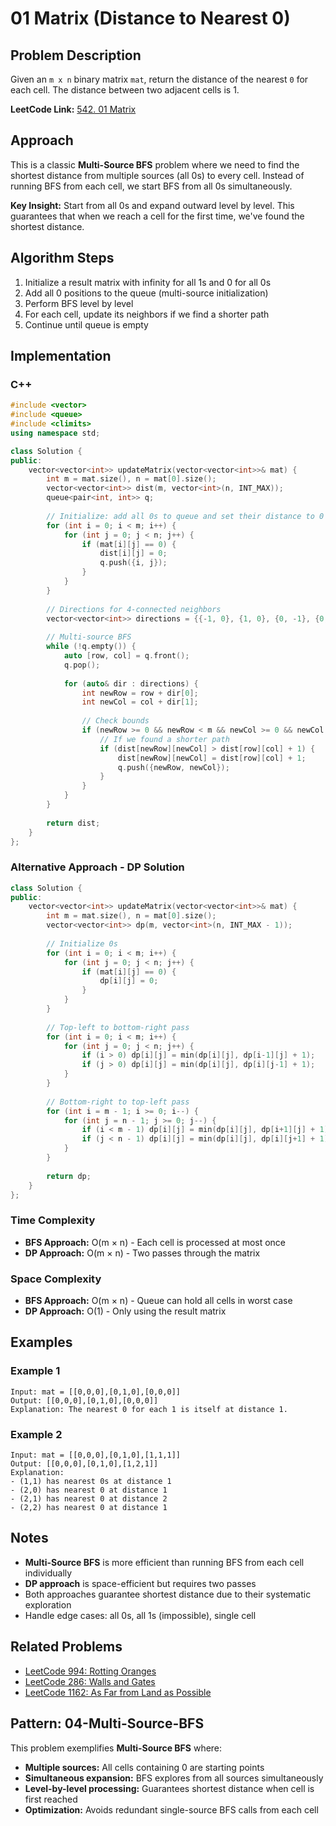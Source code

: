 # 01 Matrix (Distance to Nearest 0)

## Problem Description
Given an `m x n` binary matrix `mat`, return the distance of the nearest `0` for each cell. The distance between two adjacent cells is 1.

**LeetCode Link:** [542. 01 Matrix](https://leetcode.com/problems/01-matrix/)

## Approach
This is a classic **Multi-Source BFS** problem where we need to find the shortest distance from multiple sources (all 0s) to every cell. Instead of running BFS from each cell, we start BFS from all 0s simultaneously.

**Key Insight:** Start from all 0s and expand outward level by level. This guarantees that when we reach a cell for the first time, we've found the shortest distance.

## Algorithm Steps
1. Initialize a result matrix with infinity for all 1s and 0 for all 0s
2. Add all 0 positions to the queue (multi-source initialization)
3. Perform BFS level by level
4. For each cell, update its neighbors if we find a shorter path
5. Continue until queue is empty

## Implementation

### C++
```cpp
#include <vector>
#include <queue>
#include <climits>
using namespace std;

class Solution {
public:
    vector<vector<int>> updateMatrix(vector<vector<int>>& mat) {
        int m = mat.size(), n = mat[0].size();
        vector<vector<int>> dist(m, vector<int>(n, INT_MAX));
        queue<pair<int, int>> q;
        
        // Initialize: add all 0s to queue and set their distance to 0
        for (int i = 0; i < m; i++) {
            for (int j = 0; j < n; j++) {
                if (mat[i][j] == 0) {
                    dist[i][j] = 0;
                    q.push({i, j});
                }
            }
        }
        
        // Directions for 4-connected neighbors
        vector<vector<int>> directions = {{-1, 0}, {1, 0}, {0, -1}, {0, 1}};
        
        // Multi-source BFS
        while (!q.empty()) {
            auto [row, col] = q.front();
            q.pop();
            
            for (auto& dir : directions) {
                int newRow = row + dir[0];
                int newCol = col + dir[1];
                
                // Check bounds
                if (newRow >= 0 && newRow < m && newCol >= 0 && newCol < n) {
                    // If we found a shorter path
                    if (dist[newRow][newCol] > dist[row][col] + 1) {
                        dist[newRow][newCol] = dist[row][col] + 1;
                        q.push({newRow, newCol});
                    }
                }
            }
        }
        
        return dist;
    }
};
```

### Alternative Approach - DP Solution
```cpp
class Solution {
public:
    vector<vector<int>> updateMatrix(vector<vector<int>>& mat) {
        int m = mat.size(), n = mat[0].size();
        vector<vector<int>> dp(m, vector<int>(n, INT_MAX - 1));
        
        // Initialize 0s
        for (int i = 0; i < m; i++) {
            for (int j = 0; j < n; j++) {
                if (mat[i][j] == 0) {
                    dp[i][j] = 0;
                }
            }
        }
        
        // Top-left to bottom-right pass
        for (int i = 0; i < m; i++) {
            for (int j = 0; j < n; j++) {
                if (i > 0) dp[i][j] = min(dp[i][j], dp[i-1][j] + 1);
                if (j > 0) dp[i][j] = min(dp[i][j], dp[i][j-1] + 1);
            }
        }
        
        // Bottom-right to top-left pass
        for (int i = m - 1; i >= 0; i--) {
            for (int j = n - 1; j >= 0; j--) {
                if (i < m - 1) dp[i][j] = min(dp[i][j], dp[i+1][j] + 1);
                if (j < n - 1) dp[i][j] = min(dp[i][j], dp[i][j+1] + 1);
            }
        }
        
        return dp;
    }
};
```

### Time Complexity
- **BFS Approach:** O(m × n) - Each cell is processed at most once
- **DP Approach:** O(m × n) - Two passes through the matrix

### Space Complexity
- **BFS Approach:** O(m × n) - Queue can hold all cells in worst case
- **DP Approach:** O(1) - Only using the result matrix

## Examples

### Example 1
```
Input: mat = [[0,0,0],[0,1,0],[0,0,0]]
Output: [[0,0,0],[0,1,0],[0,0,0]]
Explanation: The nearest 0 for each 1 is itself at distance 1.
```

### Example 2
```
Input: mat = [[0,0,0],[0,1,0],[1,1,1]]
Output: [[0,0,0],[0,1,0],[1,2,1]]
Explanation: 
- (1,1) has nearest 0s at distance 1
- (2,0) has nearest 0 at distance 1  
- (2,1) has nearest 0 at distance 2
- (2,2) has nearest 0 at distance 1
```

## Notes
- **Multi-Source BFS** is more efficient than running BFS from each cell individually
- **DP approach** is space-efficient but requires two passes
- Both approaches guarantee shortest distance due to their systematic exploration
- Handle edge cases: all 0s, all 1s (impossible), single cell

## Related Problems
- [LeetCode 994: Rotting Oranges](https://leetcode.com/problems/rotting-oranges/)
- [LeetCode 286: Walls and Gates](https://leetcode.com/problems/walls-and-gates/)
- [LeetCode 1162: As Far from Land as Possible](https://leetcode.com/problems/as-far-from-land-as-possible/)

## Pattern: 04-Multi-Source-BFS
This problem exemplifies **Multi-Source BFS** where:
- **Multiple sources:** All cells containing 0 are starting points
- **Simultaneous expansion:** BFS explores from all sources simultaneously
- **Level-by-level processing:** Guarantees shortest distance when cell is first reached
- **Optimization:** Avoids redundant single-source BFS calls from each cell

